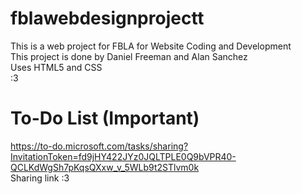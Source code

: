 # fblawebdesignprojectt
 This is a web project for FBLA for Website Coding and Development <br>
 This project is done by Daniel Freeman and Alan Sanchez <br>
 Uses HTML5 and CSS <br>
 :3

# To-Do List (Important)
https://to-do.microsoft.com/tasks/sharing?InvitationToken=fd9jHY422JYz0JQLTPLE0Q9bVPR40-QCLKdWgSh7pKqsQXxw_v_5WLb9t2STlvm0k <br>
Sharing link :3
